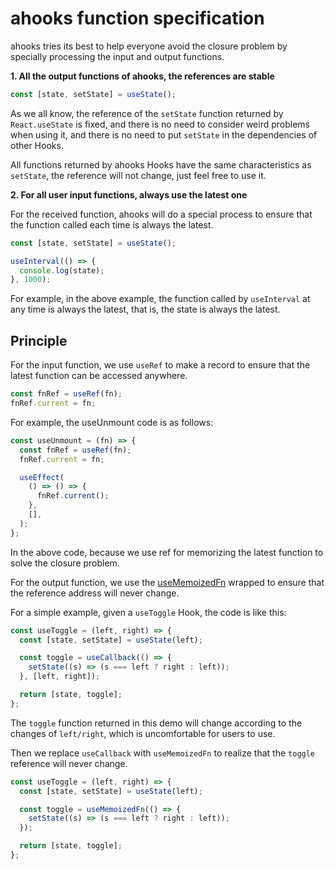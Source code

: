 # ahooks function specification

ahooks tries its best to help everyone avoid the closure problem by specially processing the input and output functions.

**1. All the output functions of ahooks, the references are stable**

```ts
const [state, setState] = useState();
```

As we all know, the reference of the `setState` function returned by `React.useState` is fixed, and there is no need to consider weird problems when using it, and there is no need to put `setState` in the dependencies of other Hooks.

All functions returned by ahooks Hooks have the same characteristics as `setState`, the reference will not change, just feel free to use it.

**2. For all user input functions, always use the latest one**

For the received function, ahooks will do a special process to ensure that the function called each time is always the latest.

```ts
const [state, setState] = useState();

useInterval(() => {
  console.log(state);
}, 1000);
```

For example, in the above example, the function called by `useInterval` at any time is always the latest, that is, the state is always the latest.

## Principle

For the input function, we use `useRef` to make a record to ensure that the latest function can be accessed anywhere.

```js
const fnRef = useRef(fn);
fnRef.current = fn;
```

For example, the useUnmount code is as follows:

```js
const useUnmount = (fn) => {
  const fnRef = useRef(fn);
  fnRef.current = fn;

  useEffect(
    () => () => {
      fnRef.current();
    },
    [],
  );
};
```

In the above code, because we use ref for memorizing the latest function to solve the closure problem.

For the output function, we use the [useMemoizedFn](/zh-CN/hooks/use-memoized-fn) wrapped to ensure that the reference address will never change.

For a simple example, given a `useToggle` Hook, the code is like this:

```js
const useToggle = (left, right) => {
  const [state, setState] = useState(left);

  const toggle = useCallback(() => {
    setState((s) => (s === left ? right : left));
  }, [left, right]);

  return [state, toggle];
};
```

The `toggle` function returned in this demo will change according to the changes of `left/right`, which is uncomfortable for users to use.

Then we replace `useCallback` with `useMemoizedFn` to realize that the `toggle` reference will never change.

```js
const useToggle = (left, right) => {
  const [state, setState] = useState(left);

  const toggle = useMemoizedFn(() => {
    setState((s) => (s === left ? right : left));
  });

  return [state, toggle];
};
```
